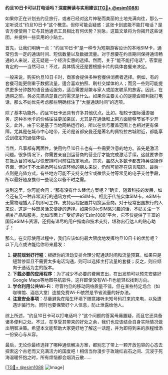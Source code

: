 **约旦10日卡可以打电话吗？深度解读与实用建议[[TG💪+ @esim1088](https://t.me/s/esim1088)]**

如果你正在计划去约旦旅行，或者已经对这片神秘而美丽的土地充满向往，那么一定听说过“约旦10日卡”这个概念。但你可能会疑惑：这张卡到底能不能打电话？是否方便使用？它与其他通讯工具相比有何优势？别急，这篇文章将为你揭开这些谜团，并提供一些实用的小贴士。

首先，让我们明确一点：“约旦10日卡”是一种专为短期游客设计的本地SIM卡，通常包含一定的通话时间、短信数量以及数据流量。对于想要在约旦期间保持通讯畅通的人来说，这无疑是一个经济实惠的选择。然而，关于“能不能打电话”，答案是肯定的——当然可以！不过，具体情况还是要根据卡片的具体套餐来决定。

一般来说，购买约旦10日卡时，商家会提供多种套餐供消费者选择。例如，有的套餐可能更侧重于数据流量，适合喜欢拍照、刷社交媒体的人；而另一些则可能提供更多分钟数的语音通话服务，适合需要频繁与家人或朋友联系的旅客。因此，在选购之前，务必先搞清楚自己的需求是什么。如果你主要关心的是能否顺利拨打电话，那么不妨优先考虑那些明确标注了“大量通话时间”的选项。

除了基本功能外，约旦10日卡还具有许多其他优点。比如，相较于国际漫游服务，这种本地卡的价格往往更加亲民，尤其是在通话和上网方面能够节省不少开支。此外，由于它是基于当地网络运行的，所以在信号覆盖范围上也相对更有保障。尤其是在城市中心地带，无论是首都安曼还是著名的佩特拉古城附近，都能享受到稳定的通信体验。

当然，凡事都有两面性。使用约旦10日卡也有一些需要注意的地方。首先是激活问题。很多情况下，你需要亲自到运营商的营业厅才能完成激活手续，这就要求你在抵达目的地后尽快安排时间前往指定地点。其次，虽然大多数卡都支持英语操作界面，但对于不太熟悉阿拉伯语环境的朋友来说，仍然可能存在语言障碍。最后一点则是充值方式，有些地方可能不支持支付宝或微信支付等常见的电子支付手段，所以最好随身携带一些现金以备不时之需。

说到这里，你可能会问：“那有没有什么替代方案呢？”确实，随着科技的发展，如今还有另一种非常流行的通讯方式——eSIM卡。相比于传统实体SIM卡，eSIM卡无需物理插入手机即可工作，支持远程配置并切换运营商。对于经常出国旅行的人来说，这是一种既灵活又便捷的选择。如果你对eSIM感兴趣的话，不妨关注一下相关产品和服务，比如市面上广受好评的“Esim1088”平台，它不仅提供了丰富的国际eSIM卡资源，还拥有详尽的用户指南和技术支持，堪称出行达人的贴心助手！

那么，在实际使用过程中，我们应该如何最大限度地发挥约旦10日卡的优势呢？以下几点或许能给你带来启发：

1. **提前规划好行程**：根据你的活动安排合理分配通话时间和流量预算。如果只是短暂停留且不需要太多电话沟通，则可以选择主打流量的套餐；反之，则应倾向于通话为主的版本。
2. **下载必要的应用程序**：为了减少不必要的费用支出，在出发前可以预先安装好Google Maps等地图导航软件，这样即使没有Wi-Fi也能轻松找到方向。
3. **学会利用公共Wi-Fi**：尽管约旦的移动网络质量不错，但在某些特定场合（如咖啡馆、酒店大堂）连接免费Wi-Fi依然是节省流量的好办法。
4. **注意安全事项**：尽量避免在陌生环境下随意接听未知号码打来的来电，以免遭遇诈骗行为。同时也要保管好个人信息，防止泄露给他人。

综上所述，“约旦10日卡可以打电话吗？”这个问题的答案毋庸置疑，而且它还具备诸多便利之处。不过，在享受其带来的好处之余，我们也应该结合自身实际情况做出明智决策。希望本文能帮助大家更好地了解这一话题，并为即将到来的旅程增添一份安心与从容。

最后，无论你最终选择了哪种通信解决方案，都别忘了带上一颗开放包容的心态去探索这个古老而又充满活力的国度吧！相信当你漫步于玫瑰红岩石之间、沉浸于死海温暖怀抱之时，所有烦恼都会烟消云散……

[[TG💪+ @esim1088](https://t.me/s/esim1088) ![Image](https://i.postimg.cc/4NQfJmqS/Snipaste-2025-05-13-00-14-12.png)]